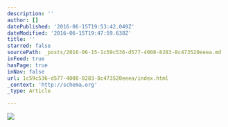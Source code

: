 ```yaml
---
description: ''
author: []
datePublished: '2016-06-15T19:53:42.049Z'
dateModified: '2016-06-15T19:47:59.638Z'
title: ''
starred: false
sourcePath: _posts/2016-06-15-1c59c536-d577-4008-8283-8c473520eeea.md
inFeed: true
hasPage: true
inNav: false
url: 1c59c536-d577-4008-8283-8c473520eeea/index.html
_context: 'http://schema.org'
_type: Article

---
```

![](https://the-grid-user-content.s3-us-west-2.amazonaws.com/c868ae31-80f4-4c1b-bb6c-8b8348cd8dab.jpg)